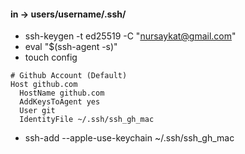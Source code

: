 #### in -> users/username/.ssh/

- ssh-keygen -t ed25519 -C "nursaykat@gmail.com"
- eval "$(ssh-agent -s)"
- touch config

```
# Github Account (Default)
Host github.com
  HostName github.com
  AddKeysToAgent yes
  User git
  IdentityFile ~/.ssh/ssh_gh_mac
```

- ssh-add --apple-use-keychain ~/.ssh/ssh_gh_mac
